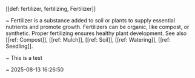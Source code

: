[[def: fertilizer, fertilizing, Fertilizer]]

~ Fertilizer is a substance added to soil or plants to supply essential nutrients and promote growth. Fertilizers can be organic, like compost, or synthetic. Proper fertilizing ensures healthy plant development. See also [[ref: Compost]], [[ref: Mulch]], [[ref: Soil]], [[ref: Watering]], [[ref: Seedling]].

~ This is a test

~ 2025-08-13 16:26:50
